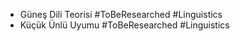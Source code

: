 - Güneş Dili Teorisi #ToBeResearched #Linguistics 
- Küçük Ünlü Uyumu #ToBeResearched #Linguistics 
